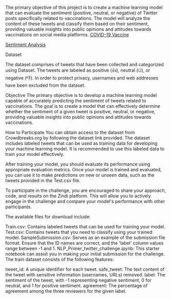 The primary objective of this project is to create a machine learning model that can evaluate the sentiment (positive, neutral, or negative) of Twitter posts specifically related to vaccinations. The model will analyze the content of these tweets and classify them based on their sentiment, providing valuable insights into public opinions and attitudes towards vaccinations on social media platforms.
[COVID-19 Vaccine](./images/vaccineillus976_rtrs.jpg)

[Sentiment Analysis](./images/sentiments_positive_negative_neutral.jpg)

Dataset

The dataset comprises of tweets that have been collected and categorized using Dataset. The tweets are labeled as positive (👍), neutral (🤐), or negative (👎). In order to protect privacy, usernames and web addresses have been excluded from the dataset.

Objective
The primary objective is to develop a machine learning model capable of accurately predicting the sentiment of tweets related to vaccinations. The goal is to create a model that can effectively determine whether the sentiment of a given tweet is positive, neutral, or negative, providing valuable insights into public opinions and attitudes towards vaccinations.

How to Participate
You can obtain access to the dataset from Crowdbreaks.org by following the dataset link provided. The dataset includes labeled tweets that can be used as training data for developing your machine learning model. It is recommended to use this labeled data to train your model effectively.

After training your model, you should evaluate its performance using appropriate evaluation metrics. Once your model is trained and evaluated, you can use it to make predictions on new or unseen data, such as the tweets provided in the Test.csv file.

To participate in the challenge, you are encouraged to share your approach, code, and results on the Zindi platform. This will allow you to actively engage in the challenge and compare your model's performance with other participants.

The available files for download include:

Train.csv: Contains labeled tweets that can be used for training your model.
Test.csv: Contains tweets that you need to classify using your trained model.
SampleSubmission.csv: Serves as an example of the submission file format. Ensure that the ID names are correct, and the 'label' column values range between -1 and 1.
NLP_Primer_twitter_challenge.ipynb: This starter notebook can assist you in making your initial submission for the challenge.
The train dataset consists of the following features:

tweet_id: A unique identifier for each tweet.
safe_tweet: The text content of the tweet with sensitive information (usernames, URLs) removed.
label: The sentiment of the tweet, with -1 representing negative sentiment, 0 for neutral, and 1 for positive sentiment.
agreement: The percentage of agreement among the three reviewers for the given label.




